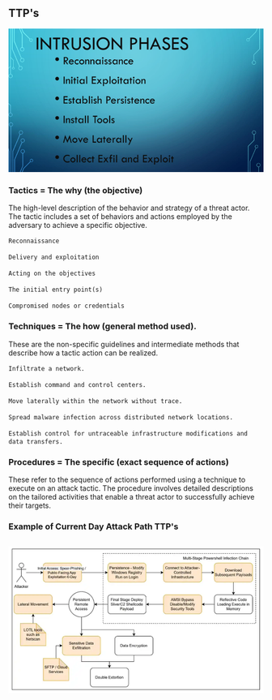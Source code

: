 ## TTP's

<p align="center">
  <img src="../.github/.img/Intrusion-Phases.png" />
</p>

### Tactics = The why (the objective)

The high-level description of the behavior and strategy of a threat actor. The tactic includes a set of behaviors and actions employed by the adversary to achieve a specific objective.

    Reconnaissance

    Delivery and exploitation

    Acting on the objectives

    The initial entry point(s)

    Compromised nodes or credentials

### Techniques = The how (general method used).

These are the non-specific guidelines and intermediate methods that describe how a tactic action can be realized.

    Infiltrate a network.

    Establish command and control centers.

    Move laterally within the network without trace.

    Spread malware infection across distributed network locations.

    Establish control for untraceable infrastructure modifications and data transfers.

### Procedures = The specific (exact sequence of actions)

These refer to the sequence of actions performed using a technique to execute on an attack tactic. The procedure involves detailed descriptions on the tailored activities that enable a threat actor to successfully achieve their targets.

### Example of Current Day Attack Path TTP's
##

<p align="center">
  <img src="../.github/.img/chain_example.png" />
</p>


